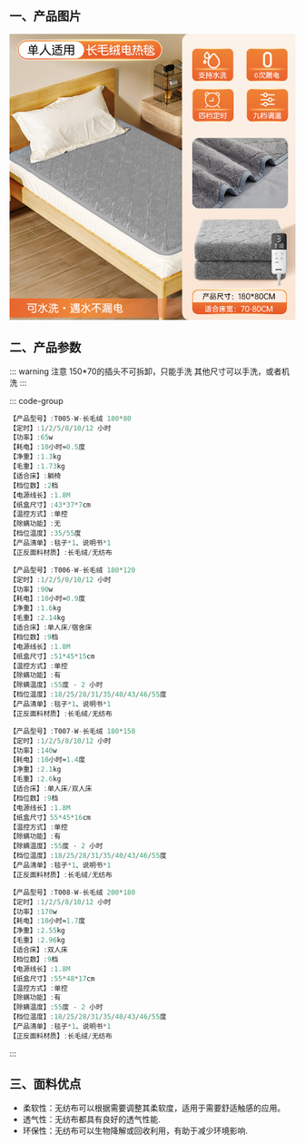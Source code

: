 <ArticleMetadata />

## 一、产品图片
<img src="./img/长毛绒.png" />

## 二、产品参数


::: warning 注意
150*70的插头不可拆卸，只能手洗
其他尺寸可以手洗，或者机洗
:::

::: code-group

```c# [180*80]
【产品型号】:T005-W-长毛绒 180*80
【定时】:1/2/5/8/10/12 小时
【功率】:65w
【耗电】:10小时≈0.5度
【净重】:1.3kg
【毛重】:1.73kg
【适合床】:躺椅
【档位数】:2档
【电源线长】:1.8M
【纸盒尺寸】:43*37*7cm
【温控方式】:单控
【除螨功能】:无
【档位温度】:35/55度
【产品清单】:毯子*1、说明书*1
【正反面料材质】:长毛绒/无纺布
```

```c# [180*120]
【产品型号】:T006-W-长毛绒 180*120
【定时】:1/2/5/8/10/12 小时
【功率】:90w
【耗电】:10小时≈0.9度
【净重】:1.6kg
【毛重】:2.14kg
【适合床】:单人床/宿舍床
【档位数】:9档
【电源线长】:1.8M
【纸盒尺寸】:51*45*15cm
【温控方式】:单控
【除螨功能】:有
【除螨温度】:55度 - 2 小时
【档位温度】:18/25/28/31/35/40/43/46/55度
【产品清单】:毯子*1、说明书*1
【正反面料材质】:长毛绒/无纺布
```

```c# [180*150]
【产品型号】:T007-W-长毛绒 180*150
【定时】:1/2/5/8/10/12 小时
【功率】:140w
【耗电】:10小时≈1.4度
【净重】:2.1kg
【毛重】:2.6kg
【适合床】:单人床/双人床
【档位数】:9档
【电源线长】:1.8M
【纸盒尺寸】55*45*16cm
【温控方式】:单控
【除螨功能】:有
【除螨温度】:55度 - 2 小时
【档位温度】:18/25/28/31/35/40/43/46/55度
【产品清单】:毯子*1、说明书*1
【正反面料材质】:长毛绒/无纺布
```




```c# [200*180]
【产品型号】:T008-W-长毛绒 200*180
【定时】:1/2/5/8/10/12 小时
【功率】:170w
【耗电】:10小时≈1.7度
【净重】:2.55kg
【毛重】:2.96kg
【适合床】:双人床
【档位数】:9档
【电源线长】:1.8M
【纸盒尺寸】:55*48*17cm
【温控方式】:单控
【除螨功能】:有
【除螨温度】:55度 - 2 小时
【档位温度】:18/25/28/31/35/40/43/46/55度
【产品清单】:毯子*1、说明书*1
【正反面料材质】:长毛绒/无纺布
```

:::

## 三、面料优点
* 柔软性：无纺布可以根据需要调整其柔软度，适用于需要舒适触感的应用。
* 透气性：无纺布都具有良好的透气性能.
* 环保性：无纺布可以生物降解或回收利用，有助于减少环境影响.